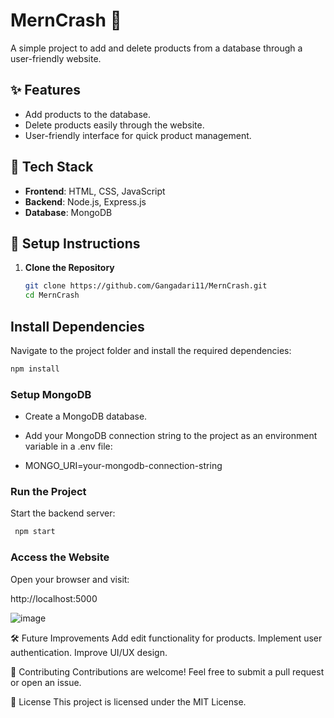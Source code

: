# MernCrash 🛒  
A simple project to add and delete products from a database through a user-friendly website.  


## ✨ Features  
- Add products to the database.  
- Delete products easily through the website.  
- User-friendly interface for quick product management.  



## 🚀 Tech Stack  
- **Frontend**: HTML, CSS, JavaScript  
- **Backend**: Node.js, Express.js  
- **Database**: MongoDB  



## 🔧 Setup Instructions  

1. **Clone the Repository**  
   ```bash
   git clone https://github.com/Gangadari11/MernCrash.git
   cd MernCrash
   ```

## Install Dependencies
Navigate to the project folder and install the required dependencies:

```bash
npm install
```

### Setup MongoDB

* Create a MongoDB database.
* Add your MongoDB connection string to the project as an environment variable in a .env file:

* MONGO_URI=your-mongodb-connection-string

### Run the Project
Start the backend server:

```bash
 npm start
```

### Access the Website
Open your browser and visit:


http://localhost:5000


![image](https://github.com/user-attachments/assets/9906e60a-9bd8-4724-8e63-9df13678f993)

🛠 Future Improvements
Add edit functionality for products.
Implement user authentication.
Improve UI/UX design.

🤝 Contributing
Contributions are welcome! Feel free to submit a pull request or open an issue.

📄 License
This project is licensed under the MIT License.

